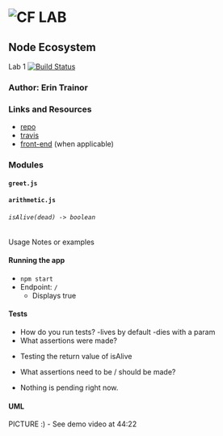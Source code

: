 ![CF](http://i.imgur.com/7v5ASc8.png) LAB
=================================================

## Node Ecosystem
Lab 1 [![Build Status](https://www.travis-ci.com/etrainor/401-javascript-lab01.svg?branch=master)](https://www.travis-ci.com/etrainor/401-javascript-lab01)

### Author: Erin Trainor

### Links and Resources
* [repo](https://github.com/etrainor/401-javascript-lab01)
* [travis](https://www.travis-ci.com/etrainor/401-javascript-lab01)
* [front-end](https://lab01-javascript-401.herokuapp.com/) (when applicable)


### Modules
#### `greet.js`
#### `arithmetic.js`

###### `isAlive(dead) -> boolean`
Usage Notes or examples

#### Running the app
* `npm start`
* Endpoint: `/`
  * Displays true
  
#### Tests
* How do you run tests?
  -lives by default
  -dies with a param
* What assertions were made?
 - Testing the return value of isAlive
* What assertions need to be / should be made?
 - Nothing is pending right now.

#### UML
PICTURE :) - See demo video at 44:22